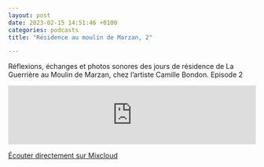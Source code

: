 ```yaml
---
layout: post
date: 2023-02-15 14:51:46 +0100
categories: podcasts
title: "Résidence au moulin de Marzan, 2"

---
```


Réflexions, échanges et photos sonores des jours de résidence de La Guerrière au Moulin de Marzan, chez l’artiste Camille Bondon. Episode 2


<iframe width="100%" height="120" src="https://www.mixcloud.com/widget/iframe/?hide_cover=1&feed=%2FLaGuerri%C3%A8re%2Fau-moulin-de-marzan-2%2F" frameborder="0" ></iframe>

[Écouter directement sur Mixcloud](https://www.mixcloud.com/LaGuerri%C3%A8re/au-moulin-de-marzan-2/)
